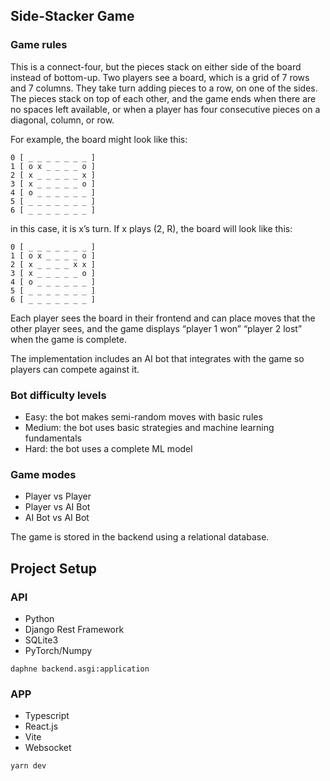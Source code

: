 ## Side-Stacker Game

### Game rules

This is a connect-four, but the pieces stack on either side of the board instead of bottom-up.
Two players see a board, which is a grid of 7 rows and 7 columns. They take turn adding pieces to a row, on one of the sides. The pieces stack on top of each other, and the game ends when there are no spaces left available, or when a player has four consecutive pieces on a diagonal, column, or row.

For example, the board might look like this:

```
0 [ _ _ _ _ _ _ _ ]
1 [ o x _ _ _ _ o ]
2 [ x _ _ _ _ _ x ]
3 [ x _ _ _ _ _ o ]
4 [ o _ _ _ _ _ _ ]
5 [ _ _ _ _ _ _ _ ]
6 [ _ _ _ _ _ _ _ ]
```

in this case, it is x’s turn. If x plays (2, R), the board will look like this:

```
0 [ _ _ _ _ _ _ _ ]
1 [ o x _ _ _ _ o ]
2 [ x _ _ _ _ x x ]
3 [ x _ _ _ _ _ o ]
4 [ o _ _ _ _ _ _ ]
5 [ _ _ _ _ _ _ _ ]
6 [ _ _ _ _ _ _ _ ]
```

Each player sees the board in their frontend and can place moves that the other player sees, and the game displays “player 1 won” “player 2 lost” when the game is complete.

The implementation includes an AI bot that integrates with the game so players can compete against it.

### Bot difficulty levels

- Easy: the bot makes semi-random moves with basic rules
- Medium: the bot uses basic strategies and machine learning fundamentals
- Hard: the bot uses a complete ML model

### Game modes

- Player vs Player
- Player vs AI Bot
- AI Bot vs AI Bot

The game is stored in the backend using a relational database.

## Project Setup

### API

- Python
- Django Rest Framework
- SQLite3
- PyTorch/Numpy

```
daphne backend.asgi:application
```

### APP

- Typescript
- React.js
- Vite
- Websocket

```
yarn dev
```
